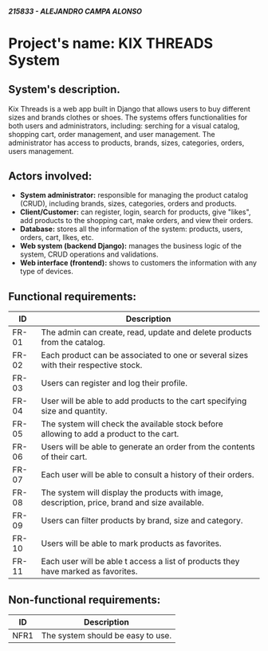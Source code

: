 #### *215833 - ALEJANDRO CAMPA ALONSO*

# **Project's name:** KIX THREADS System

## **System's description.**
Kix Threads is a web app built in Django that allows users to buy different sizes and brands clothes or shoes. The systems offers functionalities for both users and administrators, including: serching for a visual catalog, shopping cart, order management, and user management. The administrator has access to products, brands, sizes, categories, orders, users management.

## **Actors involved:** 
- **System administrator:** responsible for managing the product catalog (CRUD), including brands, sizes, categories, orders and products.
- **Client/Customer:** can register, login, search for products, give "likes", add products to the shopping cart, make orders, and view their orders.
- **Database:** stores all the information of the system: products, users, orders, cart, llkes, etc.
- **Web system (backend Django):** manages the business logic of the system, CRUD operations and validations.
- **Web interface (frontend):** shows to customers the information with any type of devices.

## Functional requirements:
| **ID** | **Description** |
| --- | --- |
| FR-01 | The admin can create, read, update and delete products from the catalog. |
| FR-02 | Each product can be associated to one or several sizes with their respective stock. |
| FR-03 | Users can register and log their profile. |
| FR-04 | User will be able to add products to the cart specifying size and quantity. |
| FR-05 | The system will check the available stock before allowing to add a product to the cart. |
| FR-06 | Users will be able to generate an order from the contents of their cart. |
| FR-07 | Each user will be able to consult a history of their orders. |
| FR-08 | The system will display the products with image, description, price, brand and size available. |
| FR-09 | Users can filter products by brand, size and category. |
| FR-10 | Users will be able to mark products as favorites. |
| FR-11 | Each user will be able t access a list of products they have marked as favorites. |


## Non-functional requirements:
| ID | Description |
| --- | --- |
| NFR1 | The system should be easy to use. |
